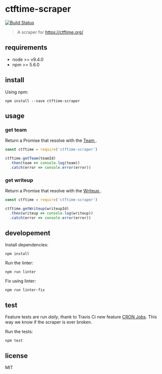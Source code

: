 # ctftime-scraper

[![Build Status](https://travis-ci.org/masterT/ctftime-scraper.svg?branch=master)](https://travis-ci.org/masterT/ctftime-scraper)

> A scraper for https://ctftime.org/

## requirements

- node >= v9.4.0
- npm >= 5.6.0

## install

Using npm:

```shell
npm install --save ctftime-scraper
```

## usage

### get team

Return a Promise that resolve with the [Team ](lib/schemas/team.json).

```js
const ctftime = require('ctftime-scraper')

ctftime.getTeam(teamId)
  .then(team => console.log(team))
  .catch(error => console.error(error))
```

### get writeup

Return a Promise that resolve with the [Writeup ](lib/schemas/writeup.json).

```js
const ctftime = require('ctftime-scraper')

ctftime.getWriteup(writeupId)
  .then(writeup => console.log(writeup))
  .catch(error => console.error(error))
```

## developement

Install dependencies:

```shell
npm install
```

Run the linter:

```shell
npm run linter
```

Fix using linter:

```shell
npm run linter-fix
```

## test

Feature tests are run _daily_, thank to Travis Ci new feature [CRON Jobs](https://docs.travis-ci.com/user/cron-jobs/). This way we know if the scraper is ever broken.

Run the tests:

```shell
npm test
```

## license

MIT
